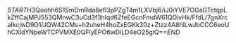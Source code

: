 $START$H3Qoehh6S1SmDmRda8efl3pPZgT4m1LXVbj6/iJ0iYVE7OGaGTctqpLkZffCajMPJ553QMnwC3uCd3f3hlqd6ZfeEGcnFmdW61QDivHk/FfdL/7gnXrcaIkcjwD9D1/JQW42CMs+h2uheH4hoZxEGKk30z+Ztzz4A8hlLwJbCCC6eoUhCXldYNpeWTCPVMXE0QFlyEPO6wDiLD4eO25glQ==$END$